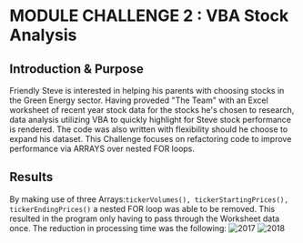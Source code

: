 # MODULE CHALLENGE 2 : VBA Stock Analysis

## Introduction & Purpose

Friendly Steve is interested in helping his parents with choosing stocks in the Green Energy sector. Having proveded "The Team" with an
Excel worksheet of recent year stock data for the stocks he's chosen to research, data analysis utilizing VBA to quickly highlight for Steve
stock performance is rendered. The code was also written with flexibility should he choose to expand his dataset. This Challenge focuses on 
refactoring code to improve performance via ARRAYS over nested FOR loops.

## Results

By making use of three Arrays:```tickerVolumes(), tickerStartingPrices(), tickerEndingPrices()``` a nested FOR loop was able to be removed. This
resulted in the program only having to pass through the Worksheet data once. The reduction in processing time was the following:
![2017](/main/Resources/VBA_Challenge_2017.png)
![2018](/main/Resources/VBA_Challenge_2018.png)


